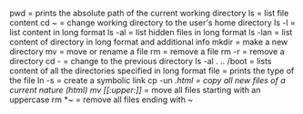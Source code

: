 pwd = prints the absolute path of the current working directory
ls = list file content
cd ~ = change working directory to the user's home directory
ls -l = list content in long format
ls -al = list hidden files in long format
ls -lan = list content of directory in long format and additional info 
mkdir = make a new directory
mv = move or rename a file
rm = remove a file
rm -r = remove a directory
cd - = change to the previous directory
ls -al . .. /boot = lists content of all the directories specified in long format
file = prints the type of the file
ln -s = create a symbolic link
cp -un *.html = copy all new files of a current nature (html)
mv [[:upper:]]* = move all files starting with an uppercase
rm *~ = remove all files ending with ~ 
